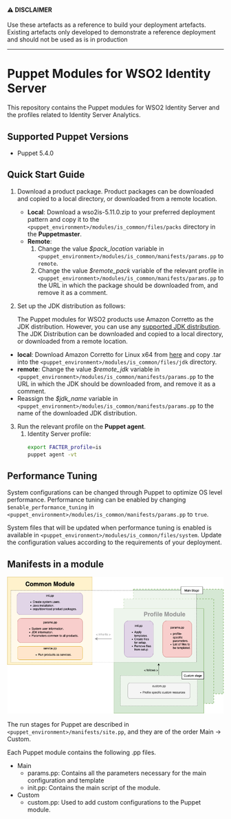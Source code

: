 #### ⚠️ DISCLAIMER

Use these artefacts as a reference to build your deployment artefacts. Existing artefacts only developed to demonstrate a reference deployment and should not be used as is in production

------------------------------------------------------------------

# Puppet Modules for WSO2 Identity Server

This repository contains the Puppet modules for WSO2 Identity Server and the profiles related to Identity Server Analytics.

## Supported Puppet Versions

- Puppet 5.4.0

## Quick Start Guide
1. Download a product package. Product packages can be downloaded and copied to a local directory, or downloaded from a remote location.
   * **Local**: Download a wso2is-5.11.0.zip to your preferred deployment pattern and copy it to the `<puppet_environment>/modules/is_common/files/packs` directory in the **Puppetmaster**.
   * **Remote**: 
       1. Change the value *$pack_location* variable in `<puppet_environment>/modules/is_common/manifests/params.pp` to `remote`.
       2. Change the value *$remote_pack* variable of the relevant profile in `<puppet_environment>/modules/is_common/manifests/params.pp` to the URL in which the package should be downloaded from, and remove it as a comment.

2. Set up the JDK distribution as follows:

   The Puppet modules for WSO2 products use Amazon Corretto as the JDK distribution. However, you can use any [supported JDK distribution](https://docs.wso2.com/display/compatibility/Tested+Operating+Systems+and+JDKs). The JDK Distribution can be downloaded and copied to a local directory, or downloaded from a remote location.
  * **local**: Download Amazon Corretto for Linux x64 from [here](https://docs.aws.amazon.com/corretto/latest/corretto-8-ug/downloads-list.html) and copy .tar into the `<puppet_environment>/modules/is_common/files/jdk` directory.
  * **remote**: Change the value *$remote_jdk* variable in `<puppet_environment>/modules/is_common/manifests/params.pp` to the URL in which the JDK should be downloaded from, and remove it as a comment.
  * Reassign the *$jdk_name* variable in `<puppet_environment>/modules/is_common/manifests/params.pp` to the name of the downloaded JDK distribution.
      
3. Run the relevant profile on the **Puppet agent**.
    1. Identity Server profile:
        ```bash
        export FACTER_profile=is
        puppet agent -vt
        ```
## Performance Tuning
System configurations can be changed through Puppet to optimize OS level performance. Performance tuning can be enabled by changing `$enable_performance_tuning` in `<puppet_environment>/modules/is_common/manifests/params.pp` to `true`.

System files that will be updated when performance tuning is enabled is available in `<puppet_environment>/modules/is_common/files/system`. Update the configuration values according to the requirements of your deployment.

## Manifests in a module

![Module architecture](images/module_architecture.png "Module architecture")

The run stages for Puppet are described in `<puppet_environment>/manifests/site.pp`, and they are of the order Main -> Custom.

Each Puppet module contains the following .pp files.
* Main
    * params.pp: Contains all the parameters necessary for the main configuration and template
    * init.pp: Contains the main script of the module.
* Custom
    * custom.pp: Used to add custom configurations to the Puppet module.
    
